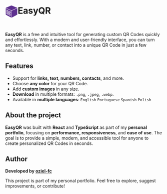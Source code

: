 <div align="center">
    <img align="left" width="40" height="40" src="https://github.com/oziel-fc/EasyQR/blob/main/src/assets/header/easyqr_logo.png">
     <h1 align="left">EasyQR</h1>  
  </br>
</div>

**EasyQR** is a free and intuitive tool for generating custom QR Codes quickly and effortlessly.
With a modern and user-friendly interface, you can turn any text, link, number, or contact into a unique QR Code in just a few seconds.

## Features

- Support for **links, text, numbers, contacts**, and more.
- Choose **any color** for your QR Code.
- Add **custom images** in any size.
- **Download** in multiple formats: `.png`, `.jpeg`, `.webp`.
- Available in **multiple languages**:
`English`
`Portuguese`
`Spanish`
`Polish`

## About the project

**EasyQR** was built with **React** and **TypeScript** as part of my **personal portfolio**, focusing on **performance, responsiveness**, and **ease of use**.
The goal is to provide a simple, modern, and accessible tool for anyone to create personalized QR Codes in seconds.



## Author
**Developed by [oziel-fc](https://github.com/oziel-fc)**

This project is part of my personal portfolio. Feel free to explore, suggest improvements, or contribute!


